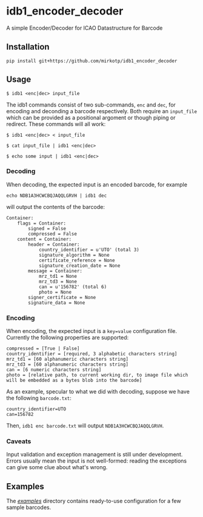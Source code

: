 # idb1_encoder_decoder

A simple Encoder/Decoder for ICAO Datastructure for Barcode

## Installation

```pip install git+https://github.com/mirkotp/idb1_encoder_decoder```

## Usage

```$ idb1 <enc|dec> input_file```

The idb1 commands consist of two sub-commands, ```enc``` and ```dec```, for encoding and deconding a barcode respectively. Both require an ```input_file``` which can be provided as a positional argoment or though piping or redirect. These commands will all work:

```$ idb1 <enc|dec> < input_file```

```$ cat input_file | idb1 <enc|dec>```

```$ echo some input | idb1 <enc|dec>```

### Decoding

When decoding, the expected input is an encoded barcode, for example

```echo NDB1A3HCWCBQJAQQLGRVH | idb1 dec```

will output the contents of the barcode:

```
Container: 
    flags = Container: 
        signed = False
        compressed = False
    content = Container: 
        header = Container: 
            country_identifier = u'UTO' (total 3)
            signature_algorithm = None
            certificate_reference = None
            signature_creation_date = None
        message = Container: 
            mrz_td1 = None
            mrz_td3 = None
            can = u'156782' (total 6)
            photo = None
        signer_certificate = None
        signature_data = None
```

### Encoding

When encoding, the expected input is a ```key=value``` configuration file. Currently the following properties are supported:

```
compressed = [True | False]
country_identifier = [required, 3 alphabetic characters string]
mrz_td1 = [60 alphanumeric characters string]
mrz_td3 = [60 alphanumeric characters string]
can = [6 numeric characters string]
photo = [relative path, to current working dir, to image file which will be embedded as a bytes blob into the barcode]
```

As an example, specular to what we did with decoding, suppose we have the following ```barcode.txt```:

```
country_identifier=UTO
can=156782
```

Then, ```idb1 enc barcode.txt``` will output ```NDB1A3HCWCBQJAQQLGRVH```.

### Caveats

Input validation and exception management is still under development. Errors usually mean the input is not well-formed: reading the exceptions can give some clue about what's wrong.

## Examples

The [_examples_](./examples) directory contains ready-to-use configuration for a few sample barcodes.